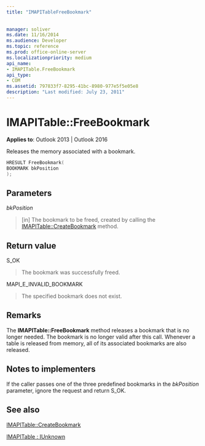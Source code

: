 ```yaml
---
title: "IMAPITableFreeBookmark"
 
 
manager: soliver
ms.date: 11/16/2014
ms.audience: Developer
ms.topic: reference
ms.prod: office-online-server
ms.localizationpriority: medium
api_name:
- IMAPITable.FreeBookmark
api_type:
- COM
ms.assetid: 797833f7-8295-41bc-8980-977e5f5e05e8
description: "Last modified: July 23, 2011"
---
```


# IMAPITable::FreeBookmark

  
  
**Applies to**: Outlook 2013 | Outlook 2016 
  
Releases the memory associated with a bookmark.
  
```cpp
HRESULT FreeBookmark(
BOOKMARK bkPosition
);
```

## Parameters

 _bkPosition_
  
> [in] The bookmark to be freed, created by calling the [IMAPITable::CreateBookmark](imapitable-createbookmark.md) method. 
    
## Return value

S_OK 
  
> The bookmark was successfully freed.
    
MAPI_E_INVALID_BOOKMARK 
  
> The specified bookmark does not exist.
    
## Remarks

The **IMAPITable::FreeBookmark** method releases a bookmark that is no longer needed. The bookmark is no longer valid after this call. Whenever a table is released from memory, all of its associated bookmarks are also released. 
  
## Notes to implementers

If the caller passes one of the three predefined bookmarks in the _bkPosition_ parameter, ignore the request and return S_OK. 
  
## See also



[IMAPITable::CreateBookmark](imapitable-createbookmark.md)
  
[IMAPITable : IUnknown](imapitableiunknown.md)

